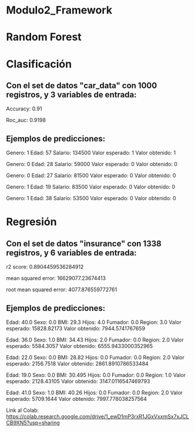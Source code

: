 # Modulo2_Framework

# Random Forest 

# Clasificación 
## Con el set de datos "car_data" con 1000 registros, y 3 variables de entrada:
Accuracy: 0.91

Roc_auc: 0.9198

## Ejemplos de predicciones:
Genero:  1 Edad:  57 Salario:  134500
Valor esperado:  1
Valor obtenido:  1
	
Genero:  0 Edad:  28 Salario:  59000
Valor esperado:  0
Valor obtenido:  0
	
Genero:  0 Edad:  27 Salario:  81500
Valor esperado:  0
Valor obtenido:  0
	
Genero:  1 Edad:  19 Salario:  83500
Valor esperado:  0
Valor obtenido:  0
	
Genero:  1 Edad:  38 Salario:  53500
Valor esperado:  0
Valor obtenido:  0

# Regresión 
## Con el set de datos "insurance" con 1338 registros, y 6 variables de entrada:
r2 score:  0.8904459536284912

mean squared error: 16629077.23674413

root mean squared error:  4077.876559772761

## Ejemplos de predicciones:
Edad:  40.0 Sexo:  0.0 BMI:  29.3 Hijos:  4.0 Fumador:  0.0 Region:  3.0
Valor esperado:  15828.82173
Valor obtenido:  7944.5741767659
	
Edad:  36.0 Sexo:  1.0 BMI:  34.43 Hijos:  2.0 Fumador:  0.0 Region:  2.0
Valor esperado:  5584.3057
Valor obtenido:  6555.9433000352965
	
Edad:  22.0 Sexo:  0.0 BMI:  28.82 Hijos:  0.0 Fumador:  0.0 Region:  2.0
Valor esperado:  2156.7518
Valor obtenido:  2861.8910786533484
	
Edad:  19.0 Sexo:  0.0 BMI:  30.495 Hijos:  0.0 Fumador:  0.0 Region:  1.0
Valor esperado:  2128.43105
Valor obtenido:  3147.0116547469793
	
Edad:  41.0 Sexo:  1.0 BMI:  40.26 Hijos:  0.0 Fumador:  0.0 Region:  2.0
Valor esperado:  5709.1644
Valor obtenido:  7997.778038257564

Link al Colab:
https://colab.research.google.com/drive/1_ewD1mP3rxR1JGxVxxmSx7xJCLCB9XN5?usp=sharing

